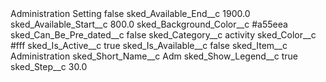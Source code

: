 <?xml version="1.0" encoding="UTF-8"?>
<CustomMetadata xmlns="http://soap.sforce.com/2006/04/metadata" xmlns:xsi="http://www.w3.org/2001/XMLSchema-instance" xmlns:xsd="http://www.w3.org/2001/XMLSchema">
    <label>Administration Setting</label>
    <protected>false</protected>
    <values>
        <field>sked_Available_End__c</field>
        <value xsi:type="xsd:double">1900.0</value>
    </values>
    <values>
        <field>sked_Available_Start__c</field>
        <value xsi:type="xsd:double">800.0</value>
    </values>
    <values>
        <field>sked_Background_Color__c</field>
        <value xsi:type="xsd:string">#a55eea</value>
    </values>
    <values>
        <field>sked_Can_Be_Pre_dated__c</field>
        <value xsi:type="xsd:boolean">false</value>
    </values>
    <values>
        <field>sked_Category__c</field>
        <value xsi:type="xsd:string">activity</value>
    </values>
    <values>
        <field>sked_Color__c</field>
        <value xsi:type="xsd:string">#fff</value>
    </values>
    <values>
        <field>sked_Is_Active__c</field>
        <value xsi:type="xsd:boolean">true</value>
    </values>
    <values>
        <field>sked_Is_Available__c</field>
        <value xsi:type="xsd:boolean">false</value>
    </values>
    <values>
        <field>sked_Item__c</field>
        <value xsi:type="xsd:string">Administration</value>
    </values>
    <values>
        <field>sked_Short_Name__c</field>
        <value xsi:type="xsd:string">Adm</value>
    </values>
    <values>
        <field>sked_Show_Legend__c</field>
        <value xsi:type="xsd:boolean">true</value>
    </values>
    <values>
        <field>sked_Step__c</field>
        <value xsi:type="xsd:double">30.0</value>
    </values>
</CustomMetadata>
